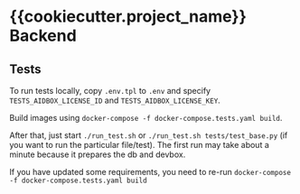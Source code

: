 # {{cookiecutter.project_name}} Backend

## Tests
To run tests locally, copy `.env.tpl` to `.env` and specify `TESTS_AIDBOX_LICENSE_ID` and `TESTS_AIDBOX_LICENSE_KEY`.  


Build images using `docker-compose -f docker-compose.tests.yaml build`.


After that, just start `./run_test.sh` or `./run_test.sh tests/test_base.py` (if you want to run the particular file/test).
The first run may take about a minute because it prepares the db and devbox.


If you have updated some requirements, you need to re-run `docker-compose -f docker-compose.tests.yaml build`
